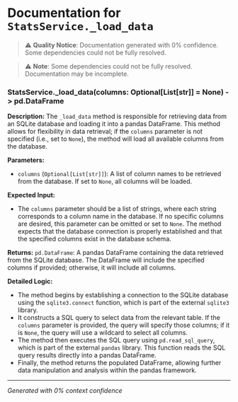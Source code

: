 # Documentation for `StatsService._load_data`

> ⚠️ **Quality Notice**: Documentation generated with 0% confidence. Some dependencies could not be fully resolved.


> ⚠️ **Note**: Some dependencies could not be fully resolved. Documentation may be incomplete.
### StatsService._load_data(columns: Optional[List[str]] = None) -> pd.DataFrame

**Description:**
The `_load_data` method is responsible for retrieving data from an SQLite database and loading it into a pandas DataFrame. This method allows for flexibility in data retrieval; if the `columns` parameter is not specified (i.e., set to `None`), the method will load all available columns from the database.

**Parameters:**
- `columns` (`Optional[List[str]]`): A list of column names to be retrieved from the database. If set to `None`, all columns will be loaded.

**Expected Input:**
- The `columns` parameter should be a list of strings, where each string corresponds to a column name in the database. If no specific columns are desired, this parameter can be omitted or set to `None`. The method expects that the database connection is properly established and that the specified columns exist in the database schema.

**Returns:**
`pd.DataFrame`: A pandas DataFrame containing the data retrieved from the SQLite database. The DataFrame will include the specified columns if provided; otherwise, it will include all columns.

**Detailed Logic:**
- The method begins by establishing a connection to the SQLite database using the `sqlite3.connect` function, which is part of the external `sqlite3` library.
- It constructs a SQL query to select data from the relevant table. If the `columns` parameter is provided, the query will specify those columns; if it is `None`, the query will use a wildcard to select all columns.
- The method then executes the SQL query using `pd.read_sql_query`, which is part of the external `pandas` library. This function reads the SQL query results directly into a pandas DataFrame.
- Finally, the method returns the populated DataFrame, allowing further data manipulation and analysis within the pandas framework.

---
*Generated with 0% context confidence*
